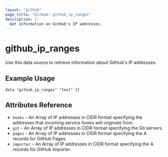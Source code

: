 ```yaml
---
layout: "github"
page_title: "GitHub: github_ip_ranges"
description: |-
  Get information on GitHub's IP addresses.
---
```


# github_ip_ranges

Use this data source to retrieve information about GitHub's IP addresses.

## Example Usage

```hcl
data "github_ip_ranges" "test" {}
```

## Attributes Reference

 * `hooks` - An Array of IP addresses in CIDR format specifying the addresses that incoming service hooks will originate from.
 * `git` - An Array of IP addresses in CIDR format specifying the Git servers.
 * `pages` - An Array of IP addresses in CIDR format specifying the A records for GitHub Pages.
 * `importer` - An Array of IP addresses in CIDR format specifying the A records for GitHub Importer.
